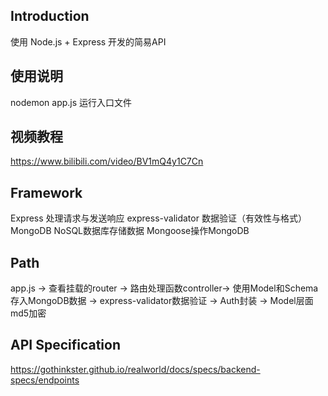 ## Introduction
使用 Node.js + Express 开发的简易API

## 使用说明
nodemon app.js 运行入口文件

## 视频教程
https://www.bilibili.com/video/BV1mQ4y1C7Cn

## Framework
Express 处理请求与发送响应
express-validator 数据验证（有效性与格式）
MongoDB NoSQL数据库存储数据
Mongoose操作MongoDB

## Path
app.js -> 查看挂载的router -> 路由处理函数controller-> 使用Model和Schema存入MongoDB数据 -> express-validator数据验证 -> Auth封装 -> Model层面md5加密

## API Specification
https://gothinkster.github.io/realworld/docs/specs/backend-specs/endpoints
